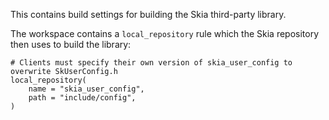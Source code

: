 This contains build settings for building the Skia third-party library.

The workspace contains a `local_repository` rule which the Skia repository then uses to build the library:

```
# Clients must specify their own version of skia_user_config to overwrite SkUserConfig.h
local_repository(
    name = "skia_user_config",
    path = "include/config",
)
```
